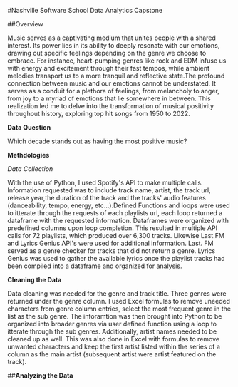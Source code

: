 
#Nashville Software School Data Analytics Capstone

##Overview

Music serves as a captivating medium that unites people with a shared interest. Its power lies in its ability to deeply resonate with our emotions, drawing out specific feelings depending on the genre we choose to embrace. For instance, heart-pumping genres like rock and EDM infuse us with energy and excitement through their fast tempos, while ambient melodies transport us to a more tranquil and reflective state.The profound connection between music and our emotions cannot be understated. It serves as a conduit for a plethora of feelings, from melancholy to anger, from joy to a myriad of emotions that lie somewhere in between. This realization led me to delve into the transformation of musical positivity throughout history, exploring top hit songs from 1950 to 2022.

**Data Question**

Which decade stands out as having the most positive music?

**Methdologies**

*Data Collection*

With the use of Python, I used Spotify's API to make multiple calls. Information requested was to include track name, artist, the track url, release year,the duration of the track and the tracks' audio features (danceability, tempo, energy, etc...).Defined Functions and loops were used to itterate through the requests of each playlists url, each loop returned a dataframe with the requested information. Dataframes were organized with predefined columns upon loop completion. This resulted in multiple API calls for 72 playlists, which produced over 6,300 tracks. Likewise Last.FM and Lyrics Genius API's were used for additional information. Last. FM served as a genre checker for tracks that did not return a genre. Lyrics Genius was used to gather the available lyrics once the playlist tracks had been compiled into a dataframe and organized for analysis.

**Cleaning the Data**

Data cleaning was needed for the genre and track title. Three genres were returned under the genre column. I used Excel formulas to remove uneeded characters from genre column entries, select the most frequent genre in the list as the sub genre. The inforamtion was then brought into Python to be organized into broader genres via user defined function using a loop to itterate through the sub genres. Additionally, artist names needed to be cleaned up as well. This was also done in Excel with formulas to remove unwanted characters and keep the first artist listed within the series of a column as the main artist (subsequent artist were artist featured on the track).

##**Analyzing the Data**

